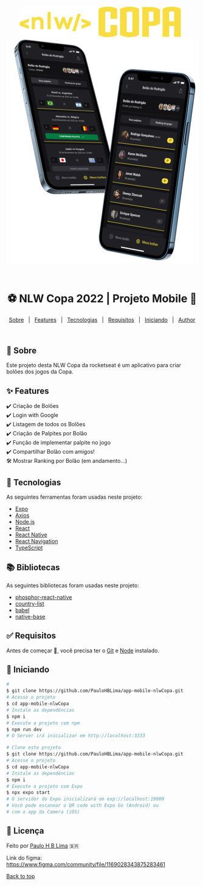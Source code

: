 <div align="center" id="top"> 
  <img src="https://github.com/gi-carnaval/frontend-nlw-copa/blob/master/src/assets/logo.svg" alt="NLW COPA" />
  &#xa0;  
</div>
<div align="center" id="top"> 
  <img src="https://github.com/PauloHBLima/app-mobile-nlwCopa/blob/master/assets/app-nlw-copa-preview.png" alt="NLW COPA" />
  
  &#xa0;
</div>

<h1 align="center">⚽️ NLW Copa 2022 | Projeto Mobile 📱</h1>

<p align="center">
  <a href="#dart-sobre">Sobre</a> &#xa0; | &#xa0; 
  <a href="#sparkles-features">Features</a> &#xa0; | &#xa0;
  <a href="#rocket-tecnologias">Tecnologias</a> &#xa0; | &#xa0;
  <a href="#white_check_mark-requisitos">Requisitos</a> &#xa0; | &#xa0;
  <a href="#checkered_flag-iniciando">Iniciando</a> &#xa0; | &#xa0;
  <!--<a href="#memo-licença">Licença</a> &#xa0; | &#xa0;-->
  <a href="https://github.com/gi-carnaval" target="_blank">Author</a>
</p>

<br>

## :dart: Sobre ##

Este projeto desta NLW Copa da rocketseat é um aplicativo para criar bolões dos jogos da Copa.

## :sparkles: Features ##

:heavy_check_mark: Criação de Bolões\
:heavy_check_mark: Login with Google\
:heavy_check_mark: Listagem de todos os Bolões\
:heavy_check_mark: Criação de Palpites por Bolão\
:heavy_check_mark: Função de implementar palpite no jogo\
:heavy_check_mark: Compartilhar Bolão com amigos!\
:hammer_and_wrench: Mostrar Ranking por Bolão (em andamento...)

## :rocket: Tecnologias ##

As seguintes ferramentas foram usadas neste projeto:

- [Expo](https://expo.io/)
- [Axios](https://axios-http.com/)
- [Node.js](https://nodejs.org/en/)
- [React](https://pt-br.reactjs.org/)
- [React Native](https://reactnative.dev/)
- [React Navigation](https://reactnavigation.org/)
- [TypeScript](https://www.typescriptlang.org/)

## 📚️ Bibliotecas ##

As seguintes bibliotecas foram usadas neste projeto:

- [phosphor-react-native]()
- [country-list]()
- [babel]()
- [native-base]()

## :white_check_mark: Requisitos ##

Antes de começar :checkered_flag:, você precisa ter o [Git](https://git-scm.com) e [Node](https://nodejs.org/en/) instalado.

## :checkered_flag: Iniciando ##

```bash
# 
$ git clone https://github.com/PauloHBLima/app-mobile-nlwCopa.git
# Acesse o projeto
$ cd app-mobile-nlwCopa
# Instale as dependências
$ npm i
# Execute o projeto com npm
$ npm run dev
# O Server irá inicializar em http://localhost:3333
```
```bash
# Clone este projeto
$ git clone https://github.com/PauloHBLima/app-mobile-nlwCopa.git
# Acesse o projeto
$ cd app-mobile-nlwCopa
# Instale as dependências
$ npm i
# Execute o projeto com Expo
$ npx expo start
# O servidor do Expo inicializará em exp://localhost:19000
# Você pode escanear o QR code with Expo Go (Android) ou
# com o app da Camera (iOS)
```


## :memo: Licença ##

Feito por <a href="https://github.com/PauloHBLimal" target="_blank">Paulo H B Lima</a> 🇧🇷

Link do figma: https://www.figma.com/community/file/1169028343875283461
&#xa0;

<a href="#top">Back to top</a>
